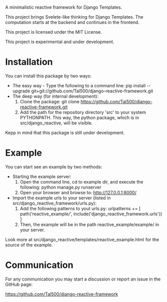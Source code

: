 A minimalistic reactive framework for Django Templates.

This project brings Svelete-like thinking for Django Templates.
The computation starts at the backend and continues in the frontend.

This project is licensed under the MIT License.

This project is experimental and under development.

# Installation
You can install this package by two ways:

* The easy way - Type the following to a command line:
    pip install --upgrade git+git://github.com/Tal500/django-reactive-framework.git
* The deep way (for internal development):
    1. Clone the package:
        git clone https://github.com/Tal500/django-reactive-framework.git
    2. Add the path for the repository directory 'src' to your system PYTHONPATH.
    This way, the python package, which is in src/django_reactive, will be visible.

Kepp in mind that this package is still under development.

# Example

You can start see an example by two methods:

* Starting the example server:
    1. Open the command line, cd to example dir, and execute the following:
        python manage.py runserver
    2. Open your browser and browse to:
        http://127.0.0.1:8000/
* Import the example urls to your server (listed in src/django_reactive_framework/urls.py):
    1. Add the following patterns to yout urls.py:
        urlpatterns += [
            path('reactive_example/', include('django_reactive_framework.urls'))
        ]
    2. Then, the example will be in the path reactive_example/example/ in your server.

Look more at src/django_reactive/templates/reactive_example.html for the source of the example.

# Communication

For any communication you may start a discussion or report an issue in the GitHub page:

https://github.com/Tal500/django-reactive-framework